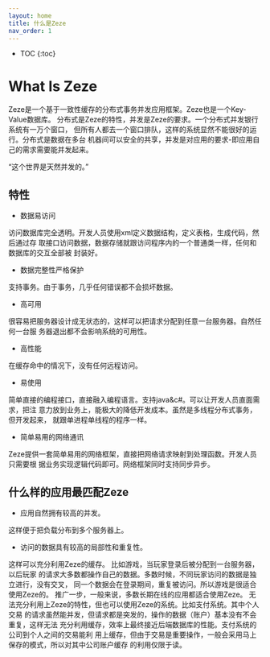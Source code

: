 ```yaml
---
layout: home
title: 什么是Zeze
nav_order: 1
---
```


* TOC
{:toc}


# What Is Zeze

Zeze是一个基于一致性缓存的分布式事务并发应用框架。Zeze也是一个Key-Value数据库。
分布式是Zeze的特性，并发是Zeze的要求。一个分布式并发银行系统有一万个窗口，
但所有人都去一个窗口排队，这样的系统显然不能很好的运行。分布式是数据在多台
机器间可以安全的共享，并发是对应用的要求-即应用自己的需求需要能并发起来。

“这个世界是天然并发的。”

## 特性

* 数据易访问

访问数据库完全透明。开发人员使用xml定义数据结构，定义表格，生成代码，然后通过存
取接口访问数据，数据存储就跟访问程序内的一个普通类一样，任何和数据库的交互全部被
封装好。

* 数据完整性严格保护

支持事务。由于事务，几乎任何错误都不会损坏数据。

* 高可用

很容易把服务器设计成无状态的，这样可以把请求分配到任意一台服务器。自然任何一台服
务器退出都不会影响系统的可用性。

* 高性能

在缓存命中的情况下，没有任何远程访问。

* 易使用

简单直接的编程接口，直接融入编程语言。支持java&amp;c#。可以让开发人员直面需求，把注
意力放到业务上，能极大的降低开发成本。虽然是多线程分布式事务，但开发起来，
就跟单进程单线程的程序一样。

* 简单易用的网络通讯

Zeze提供一套简单易用的网络框架，直接把网络请求映射到处理函数。开发人员只需要根
据业务实现逻辑代码即可。网络框架同时支持同步异步。

## 什么样的应用最匹配Zeze

* 应用自然拥有较高的并发。

这样便于把负载分布到多个服务器上。

* 访问的数据具有较高的局部性和重复性。

这样可以充分利用Zeze的缓存。 比如游戏，当玩家登录后被分配到一台服务器，以后玩家
的请求大多数都操作自己的数据。多数时候，不同玩家访问的数据是独立进行，没有交叉，
同一个数据会在登录期间，重复被访问。所以游戏是很适合使用Zeze的。
推广一步，一般来说，多数长期在线的应用都适合使用Zeze。
无法充分利用上Zeze的特性，但也可以使用Zeze的系统。比如支付系统。其中个人交易
的请求虽然能并发，但请求都是突发的，操作的数据（账户）基本没有不会重复，这样无法
充分利用缓存，效率上最终接近后端数据库的性能。支付系统的公司到个人之间的交易能利
用上缓存，但由于交易是重要操作，一般会采用马上保存的模式，所以对其中公司账户缓存
的利用仅限于读。
